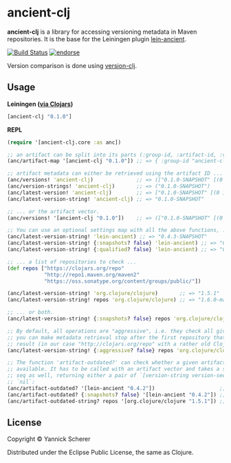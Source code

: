 # ancient-clj

__ancient-clj__ is a library for accessing versioning metadata in Maven repositories. 
It is the base for the Leiningen plugin [lein-ancient](https://github.com/xsc/lein-ancient).

[![Build Status](https://travis-ci.org/xsc/ancient-clj.png)](https://travis-ci.org/xsc/ancient-clj)
[![endorse](https://api.coderwall.com/xsc/endorsecount.png)](https://coderwall.com/xsc)

Version comparison is done using [version-clj](https://github.com/xsc/version-clj).

## Usage

__Leiningen ([via Clojars](https://clojars.org/ancient-clj))__

```clojure
[ancient-clj "0.1.0"]
```

__REPL__

```clojure
(require '[ancient-clj.core :as anc])

;; an artifact can be split into its parts (:group-id, :artifact-id, :version)
(anc/artifact-map '[ancient-clj "0.1.0"]) ;; => { :group-id "ancient-clj" ... }

;; artifact metadata can either be retrieved using the artifact ID ...
(anc/versions! 'ancient-clj)              ;; => (["0.1.0-SNAPSHOT" [(0 1 0) ("snapshot")]])
(anc/version-strings! 'ancient-clj)       ;; => ("0.1.0-SNAPSHOT")
(anc/latest-version! 'ancient-clj)        ;; => ["0.1.0-SNAPSHOT" [(0 1 0) ("snapshot")]]
(anc/latest-version-string! 'ancient-clj) ;; => "0.1.0-SNAPSHOT"

;; ... or the artifact vector.
(anc/versions! '[ancient-clj "0.1.0"])    ;; => (["0.1.0-SNAPSHOT" [(0 1 0) ("snapshot")]])

;; You can use an optional settings map with all the above functions, ...
(anc/latest-version-string! 'lein-ancient) ;; => "0.4.3-SNAPSHOT"
(anc/latest-version-string! {:snapshots? false} 'lein-ancient) ;; => "0.4.2"
(anc/latest-version-string! {:qualified? false} 'lein-ancient) ;; => "0.4.3-SNAPSHOT"

;; ... a list of repositories to check ...
(def repos ["https://clojars.org/repo"
            "http://repo1.maven.org/maven2"
            "https://oss.sonatype.org/content/groups/public/"])

(anc/latest-version-string! 'org.clojure/clojure)       ;; => "1.5.1"
(anc/latest-version-string! repos 'org.clojure/clojure) ;; => "1.6.0-master-SNAPSHOT"

;; ... or both.
(anc/latest-version-string! {:snapshots? false} repos 'org.clojure/clojure)  ;; => "1.5.1"

;; By default, all operations are "aggressive", i.e. they check all given repositories;
;; you can make metadata retrieval stop after the first repository that returns a valid
;; result (in our case "http://clojars.org/repo" with a rather old Clojure version):
(anc/latest-version-string! {:aggressive? false} repos 'org.clojure/clojure) ;; => "1.5.0-alpha3"

;; The function 'artifact-outdated?' can check whether a given artifact has newer versions
;; available. It has to be called with an artifact vector and takes a settins map or repository
;; seq as well, returning either a pair of `[version-string version-seq]` (see version-clj) or
;; `nil`:
(anc/artifact-outdated? '[lein-ancient "0.4.2"])                     ;; => ["0.4.3-SNAPSHOT" ...]
(anc/artifact-outdated? {:snapshots? false} '[lein-ancient "0.4.2"]) ;; => nil
(anc/artifact-outdated-string? repos '[org.clojure/clojure "1.5.1"]) ;; => "1.6.0-master-SNAPSHOT"
```

## License

Copyright &copy; Yannick Scherer

Distributed under the Eclipse Public License, the same as Clojure.
